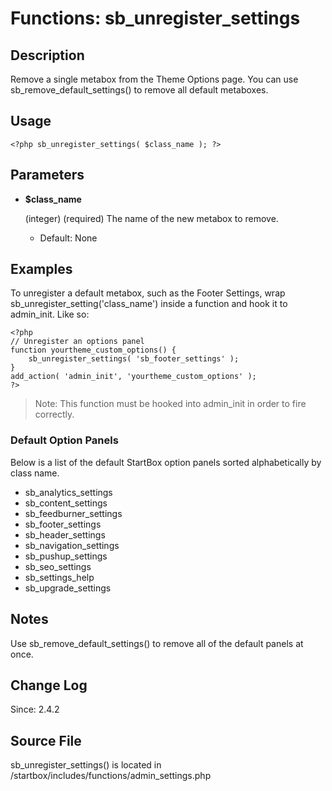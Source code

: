 # Functions: sb_unregister_settings

## Description

Remove a single metabox from the Theme Options page. You can use sb_remove_default_settings() to remove all default metaboxes.

## Usage

	<?php sb_unregister_settings( $class_name ); ?>

## Parameters

* **$class_name**

	(integer) (required) The name of the new metabox to remove.

	* Default: None

## Examples

To unregister a default metabox, such as the Footer Settings, wrap sb_unregister_setting('class_name') inside a function and hook it to admin_init. Like so:

	<?php
	// Unregister an options panel
	function yourtheme_custom_options() {
		sb_unregister_settings( 'sb_footer_settings' );
	}
	add_action( 'admin_init', 'yourtheme_custom_options' );
	?>

> Note: This function must be hooked into admin_init in order to fire correctly.

### Default Option Panels

Below is a list of the default StartBox option panels sorted alphabetically by class name.

* sb_analytics_settings
* sb_content_settings
* sb_feedburner_settings
* sb_footer_settings
* sb_header_settings
* sb_navigation_settings
* sb_pushup_settings
* sb_seo_settings
* sb_settings_help
* sb_upgrade_settings

## Notes

Use sb_remove_default_settings() to remove all of the default panels at once.

## Change Log

Since: 2.4.2

## Source File

sb_unregister_settings() is located in /startbox/includes/functions/admin_settings.php